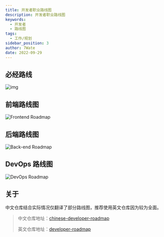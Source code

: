 ```yaml
---
title: 开发者职业路线图
description: 开发者职业路线图
keywords:
  - 开发者
  - 路线图
tags:
  - 工作/规划
sidebar_position: 3
author: 7Wate
date: 2022-09-29
---
```


## 必经路线

![img](https://static.7wate.com/img/2022/09/29/97b68d44a45dd.png)

## 前端路线图

![Frontend Roadmap](https://static.7wate.com/img/2022/09/29/4176c8d3f51de.png)

## 后端路线图

![Back-end Roadmap](https://static.7wate.com/img/2022/09/29/338e2bc1c90d4.png)

## DevOps 路线图

![DevOps Roadmap](https://static.7wate.com/img/2022/09/29/ad97974eda242.png)

## 关于

中文仓库结合实际情况仅翻译了部分路线图，推荐使用英文仓库因为较为全面。

> 中文仓库地址：[chinese-developer-roadmap](https://github.com/ironman1987/chinese-developer-roadmap)
>
> 英文仓库地址：[developer-roadmap](https://github.com/kamranahmedse/developer-roadmap)
